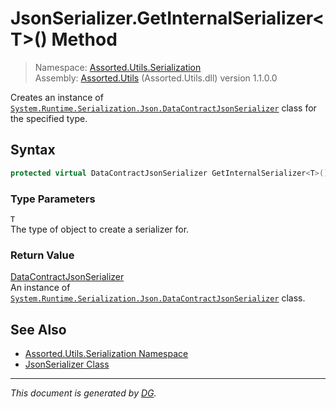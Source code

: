 ﻿# JsonSerializer.GetInternalSerializer\<T>() Method

> Namespace: [Assorted.Utils.Serialization](index.md#assortedutilsserialization-namespace)\
> Assembly: [Assorted.Utils](index.md) (Assorted.Utils.dll) version 1.1.0.0

Creates an instance of [`System.Runtime.Serialization.Json.DataContractJsonSerializer`](https://docs.microsoft.com/en-us/dotnet/api/system.runtime.serialization.json.datacontractjsonserializer) class for the specified type.

## Syntax

```csharp
protected virtual DataContractJsonSerializer GetInternalSerializer<T>()
```

### Type Parameters

`T`\
The type of object to create a serializer for.

### Return Value

[DataContractJsonSerializer](https://docs.microsoft.com/en-us/dotnet/api/system.runtime.serialization.json.datacontractjsonserializer)\
An instance of [`System.Runtime.Serialization.Json.DataContractJsonSerializer`](https://docs.microsoft.com/en-us/dotnet/api/system.runtime.serialization.json.datacontractjsonserializer) class.

## See Also

- [Assorted.Utils.Serialization Namespace](index.md#assortedutilsserialization-namespace)
- [JsonSerializer Class](Assorted.Utils.Serialization.JsonSerializer.md)

---

_This document is generated by [DG](https://github.com/Khojasteh/dg)._
